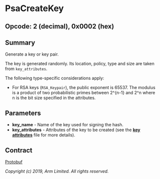 # PsaCreateKey

## Opcode: 2 (decimal), 0x0002 (hex)

## Summary

Generate a key or key pair.

The key is generated randomly. Its location, policy, type and size are taken from `key_attributes`.

The following type-specific considerations apply:

- For RSA keys (`RSA_Keypair`), the public exponent is 65537. The modulus is a product of two
   probabilistic primes between 2^{n-1} and 2^n where n is the bit size specified in the attributes.

## Parameters

- **key_name** - Name of the key used for signing the hash.
- **key_attributes** - Attributes of the key to be created (see the [**key
   attributes**](key_attributes.md) file for more details).

## Contract

[Protobuf](https://github.com/parallaxsecond/parsec-operations/blob/master/protobuf/psa_generate_key.proto)

*Copyright (c) 2019, Arm Limited. All rights reserved.*
